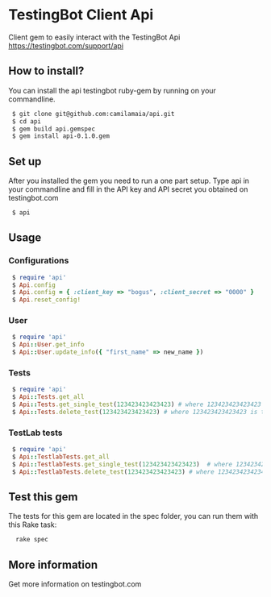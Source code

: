 # TestingBot Client Api
Client gem to easily interact with the TestingBot Api https://testingbot.com/support/api


## How to install?

You can install the api testingbot ruby-gem by running on your commandline.

``` bash
 $ git clone git@github.com:camilamaia/api.git
 $ cd api
 $ gem build api.gemspec
 $ gem install api-0.1.0.gem
 ```
 
## Set up

After you installed the gem you need to run a one part setup. Type api in your commandline and fill in the API key and API secret you obtained on testingbot.com

``` bash
 $ api
```

## Usage

### Configurations

``` ruby
 $ require 'api'
 $ Api.config
 $ Api.config = { :client_key => "bogus", :client_secret => "0000" }
 $ Api.reset_config!
```

### User

``` ruby
 $ require 'api'
 $ Api::User.get_info
 $ Api::User.update_info({ "first_name" => new_name })
```

### Tests

``` ruby
 $ require 'api'
 $ Api::Tests.get_all
 $ Api::Tests.get_single_test(123423423423423) # where 123423423423423 is the test id
 $ Api::Tests.delete_test(123423423423423) # where 123423423423423 is the test id
```

### TestLab tests

``` ruby
 $ require 'api'
 $ Api::TestlabTests.get_all
 $ Api::TestlabTests.get_single_test(123423423423423)  # where 123423423423423 is the test id
 $ Api::TestlabTests.delete_test(123423423423423) # where 123423423423423 is the test id
```

## Test this gem

The tests for this gem are located in the spec folder, you can run them with this Rake task:

``` bash
  rake spec
```

## More information

Get more information on testingbot.com



